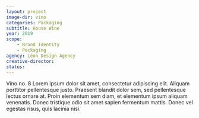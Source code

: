 ```yaml
---
layout: project
image-dir: vino
categories: Packaging
subtitle: House Wine
year: 2019
scope: 
    - Brand Identity
    - Packaging
agency: Léon Design Agency
creative-director:
status:
---
```

Vino no. 8 Lorem ipsum dolor sit amet, consectetur adipiscing elit. Aliquam porttitor pellentesque justo. Praesent blandit dolor sem, sed pellentesque lectus ornare at. Proin elementum sem diam, et elementum ipsum aliquam venenatis. Donec tristique odio sit amet sapien fermentum mattis. Donec vel egestas risus, quis lacinia nisi.